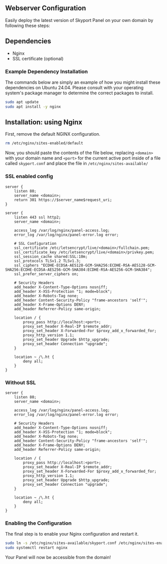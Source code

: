 ## Webserver Configuration

Easily deploy the latest version of Skyport Panel on your own domain by following these steps:

## Dependencies

* Nginx
* SSL certificate (optional)

### Example Dependency Installation

The commands below are simply an example of how you might install these dependencies on Ubuntu 24.04. Please consult with your
operating system's package manager to determine the correct packages to install.

```sh
sudo apt update
sudo apt install -y nginx
```

## Installation: using Nginx

First, remove the default NGINX configuration.

```bash
rm /etc/nginx/sites-enabled/default
```

Now, you should paste the contents of the file below, replacing `<domain>` with your domain name and `<port>` for the current active port inside of a file called `skyport.conf` and place the file in `/etc/nginx/sites-available/`

### SSL enabled config

```nginx
server {
    listen 80;
    server_name <domain>;
    return 301 https://$server_name$request_uri;
}

server {
    listen 443 ssl http2;
    server_name <domain>;

    access_log /var/log/nginx/panel-access.log;
    error_log /var/log/nginx/panel-error.log error;

    # SSL Configuration
    ssl_certificate /etc/letsencrypt/live/<domain>/fullchain.pem;
    ssl_certificate_key /etc/letsencrypt/live/<domain>/privkey.pem;
    ssl_session_cache shared:SSL:10m;
    ssl_protocols TLSv1.2 TLSv1.3;
    ssl_ciphers "ECDHE-ECDSA-AES128-GCM-SHA256:ECDHE-RSA-AES128-GCM-SHA256:ECDHE-ECDSA-AES256-GCM-SHA384:ECDHE-RSA-AES256-GCM-SHA384";
    ssl_prefer_server_ciphers on;

    # Security Headers
    add_header X-Content-Type-Options nosniff;
    add_header X-XSS-Protection "1; mode=block";
    add_header X-Robots-Tag none;
    add_header Content-Security-Policy "frame-ancestors 'self'";
    add_header X-Frame-Options DENY;
    add_header Referrer-Policy same-origin;

    location / {
        proxy_pass http://localhost:<port>;
        proxy_set_header X-Real-IP $remote_addr;
        proxy_set_header X-Forwarded-For $proxy_add_x_forwarded_for;
        proxy_http_version 1.1;
        proxy_set_header Upgrade $http_upgrade;
        proxy_set_header Connection "upgrade";
    }

    location ~ /\.ht {
        deny all;
    }
}

```

### Without SSL

```nginx
server {
    listen 80;
    server_name <domain>;

    access_log /var/log/nginx/panel-access.log;
    error_log /var/log/nginx/panel-error.log error;

    # Security Headers
    add_header X-Content-Type-Options nosniff;
    add_header X-XSS-Protection "1; mode=block";
    add_header X-Robots-Tag none;
    add_header Content-Security-Policy "frame-ancestors 'self'";
    add_header X-Frame-Options DENY;
    add_header Referrer-Policy same-origin;

    location / {
        proxy_pass http://localhost:<port>;
        proxy_set_header X-Real-IP $remote_addr;
        proxy_set_header X-Forwarded-For $proxy_add_x_forwarded_for;
        proxy_http_version 1.1;
        proxy_set_header Upgrade $http_upgrade;
        proxy_set_header Connection "upgrade";
    }

    location ~ /\.ht {
        deny all;
    }
}

```

### Enabling the Configuration  

The final step is to enable your Nginx configuration and restart it.

```bash
sudo ln -s /etc/nginx/sites-available/skyport.conf /etc/nginx/sites-enabled/
sudo systemctl restart nginx
```

Your Panel will now be accessible from the domain!
